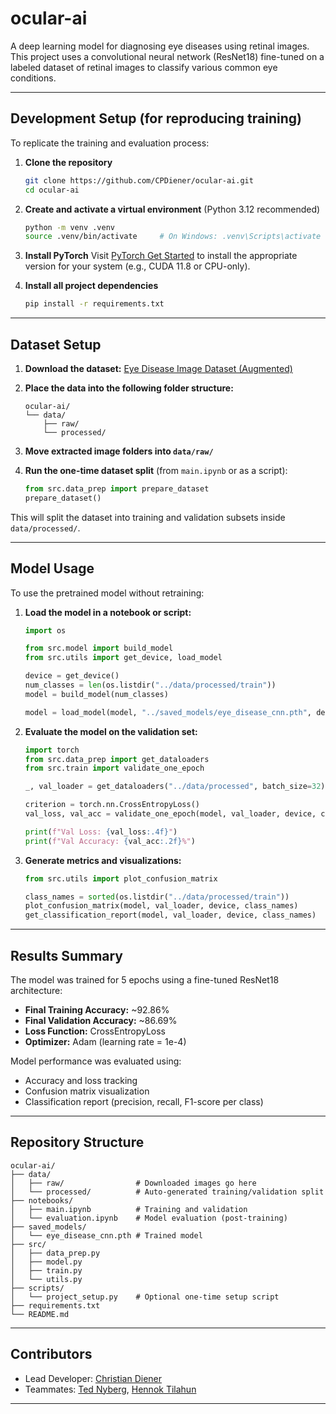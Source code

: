 # ocular-ai

A deep learning model for diagnosing eye diseases using retinal images. This project uses a convolutional neural network (ResNet18) fine-tuned on a labeled dataset of retinal images to classify various common eye conditions.

---

## Development Setup (for reproducing training)

To replicate the training and evaluation process:

1. **Clone the repository**
   ```bash
   git clone https://github.com/CPDiener/ocular-ai.git
   cd ocular-ai
    ````

2. **Create and activate a virtual environment**
   (Python 3.12 recommended)

   ```bash
   python -m venv .venv
   source .venv/bin/activate     # On Windows: .venv\Scripts\activate
   ```

3. **Install PyTorch**
   Visit [PyTorch Get Started](https://pytorch.org/get-started/locally/) to install the appropriate version for your system (e.g., CUDA 11.8 or CPU-only).

4. **Install all project dependencies**

   ```bash
   pip install -r requirements.txt
   ```

---

## Dataset Setup

1. **Download the dataset:**
   [Eye Disease Image Dataset (Augmented)](https://data.mendeley.com/datasets/s9bfhswzjb/1)

2. **Place the data into the following folder structure:**

   ```
   ocular-ai/
   └── data/
       ├── raw/
       └── processed/
   ```

3. **Move extracted image folders into `data/raw/`**

4. **Run the one-time dataset split** (from `main.ipynb` or as a script):

    ```python
    from src.data_prep import prepare_dataset
    prepare_dataset()
    ```

This will split the dataset into training and validation subsets inside `data/processed/`.

---

## Model Usage

To use the pretrained model without retraining:

1. **Load the model in a notebook or script:**

    ```python
    import os
    
    from src.model import build_model
    from src.utils import get_device, load_model
   
    device = get_device()
    num_classes = len(os.listdir("../data/processed/train"))
    model = build_model(num_classes)
    
    model = load_model(model, "../saved_models/eye_disease_cnn.pth", device)
    ```

2. **Evaluate the model on the validation set:**

    ```python
    import torch
    from src.data_prep import get_dataloaders
    from src.train import validate_one_epoch
    
    _, val_loader = get_dataloaders("../data/processed", batch_size=32)
    
    criterion = torch.nn.CrossEntropyLoss()
    val_loss, val_acc = validate_one_epoch(model, val_loader, device, criterion)
    
    print(f"Val Loss: {val_loss:.4f}")
    print(f"Val Accuracy: {val_acc:.2f}%")
    ```

3. **Generate metrics and visualizations:**

    ```python
    from src.utils import plot_confusion_matrix
    
    class_names = sorted(os.listdir("../data/processed/train"))
    plot_confusion_matrix(model, val_loader, device, class_names)
    get_classification_report(model, val_loader, device, class_names)
    ```

---

## Results Summary

The model was trained for 5 epochs using a fine-tuned ResNet18 architecture:

* **Final Training Accuracy:** \~92.86%
* **Final Validation Accuracy:** \~86.69%
* **Loss Function:** CrossEntropyLoss
* **Optimizer:** Adam (learning rate = 1e-4)

Model performance was evaluated using:

* Accuracy and loss tracking
* Confusion matrix visualization
* Classification report (precision, recall, F1-score per class)

---

## Repository Structure

```
ocular-ai/
├── data/
│   ├── raw/                # Downloaded images go here
│   └── processed/          # Auto-generated training/validation split
├── notebooks/
│   ├── main.ipynb          # Training and validation
│   └── evaluation.ipynb    # Model evaluation (post-training)
├── saved_models/
│   └── eye_disease_cnn.pth # Trained model
├── src/
│   ├── data_prep.py
│   ├── model.py
│   ├── train.py
│   └── utils.py
├── scripts/
│   └── project_setup.py    # Optional one-time setup script
├── requirements.txt
└── README.md
```

---

## Contributors

* Lead Developer: [Christian Diener](https://github.com/CPDiener)
* Teammates: [Ted Nyberg](https://github.com/TeddyNyberg), [Hennok Tilahun](https://github.com/Nyptes)

---